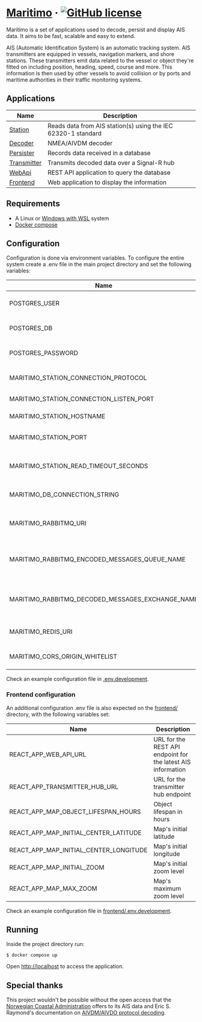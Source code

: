 # [Maritimo](https://maritimo.digital/) &middot; [![GitHub license](https://img.shields.io/badge/license-MIT-blue.svg)](https://github.com/t-recx/maritimo/blob/main/LICENSE)

Maritimo is a set of applications used to decode, persist and display AIS data. It aims to be fast, scalable and easy to extend.

AIS (Automatic Identification System) is an automatic tracking system. AIS transmitters are equipped in vessels, navigation markers, and shore stations. These transmitters emit data related to the vessel or object they're fitted on including position, heading, speed, course and more. This information is then used by other vessels to avoid collision or by ports and maritime authorities in their traffic monitoring systems.

## Applications

| Name                                    | Description                                                   |
| --------------------------------------- | ------------------------------------------------------------- |
| [Station](station/)                     | Reads data from AIS station(s) using the IEC 62320-1 standard |
| [Decoder](decoder/)                     | NMEA/AIVDM decoder                                            |
| [Persister](backend/Persister.App/)     | Records data received in a database                           |
| [Transmitter](backend/Transmitter.App/) | Transmits decoded data over a Signal-R hub                    |
| [WebApi](backend/WebApi.App/)           | REST API application to query the database                    |
| [Frontend](frontend/)                   | Web application to display the information                    |

## Requirements

- A Linux or [Windows with WSL](https://docs.microsoft.com/en-us/windows/wsl/install) system
- [Docker compose](https://docs.docker.com/compose/)

## Configuration

Configuration is done via environment variables.
To configure the entire system create a .env file in the main project directory and set the following variables:

| Name                                             | Description                               |
| ------------------------------------------------ | ----------------------------------------- |
| POSTGRES_USER                                    | PostgreSQL database user name             |
| POSTGRES_DB                                      | PostgreSQL database name                  |
| POSTGRES_PASSWORD                                | PostgreSQL database password              |
| MARITIMO_STATION_CONNECTION_PROTOCOL             | Protocol to use (TCP/UDP)                 |
| MARITIMO_STATION_CONNECTION_LISTEN_PORT          | Listen port (UDP)                         |
| MARITIMO_STATION_HOSTNAME                        | Station host name (TCP)                   |
| MARITIMO_STATION_PORT                            | Station connection port (TCP)             |
| MARITIMO_STATION_READ_TIMEOUT_SECONDS            | Station read timeout (TCP)                |
| MARITIMO_DB_CONNECTION_STRING                    | Database connection string                |
| MARITIMO_RABBITMQ_URI                            | URI for the RabbitMQ broker instance      |
| MARITIMO_RABBITMQ_ENCODED_MESSAGES_QUEUE_NAME    | Broker queue name for encoded messages    |
| MARITIMO_RABBITMQ_DECODED_MESSAGES_EXCHANGE_NAME | Broker exchange name for decoded messages |
| MARITIMO_REDIS_URI                               | URI for the Redis instance                |
| MARITIMO_CORS_ORIGIN_WHITELIST                   | CORS origin whitelist                     |

Check an example configuration file in [.env.development](.env.development).

### Frontend configuration

An additional configuration .env file is also expected on the [frontend/](frontend/) directory, with the following variables set:

| Name                                   | Description                                                  |
| -------------------------------------- | ------------------------------------------------------------ |
| REACT_APP_WEB_API_URL                  | URL for the REST API endpoint for the latest AIS information |
| REACT_APP_TRANSMITTER_HUB_URL          | URL for the transmitter hub endpoint                         |
| REACT_APP_MAP_OBJECT_LIFESPAN_HOURS    | Object lifespan in hours                                     |
| REACT_APP_MAP_INITIAL_CENTER_LATITUDE  | Map's initial latitude                                       |
| REACT_APP_MAP_INITIAL_CENTER_LONGITUDE | Map's initial longitude                                      |
| REACT_APP_MAP_INITIAL_ZOOM             | Map's initial zoom level                                     |
| REACT_APP_MAP_MAX_ZOOM                 | Map's maximum zoom level                                     |

Check an example configuration file in [frontend/.env.development](frontend/.env.development).

## Running

Inside the project directory run:

    $ docker compose up

Open [http://localhost](http://localhost) to access the application.

## Special thanks

This project wouldn't be possible without the open access that the [Norwegian Coastal Administration](https://www.kystverket.no/en/) offers to its AIS data and Eric S. Raymond's documentation on [AIVDM/AIVDO protocol decoding](https://gpsd.gitlab.io/gpsd/AIVDM.html).
